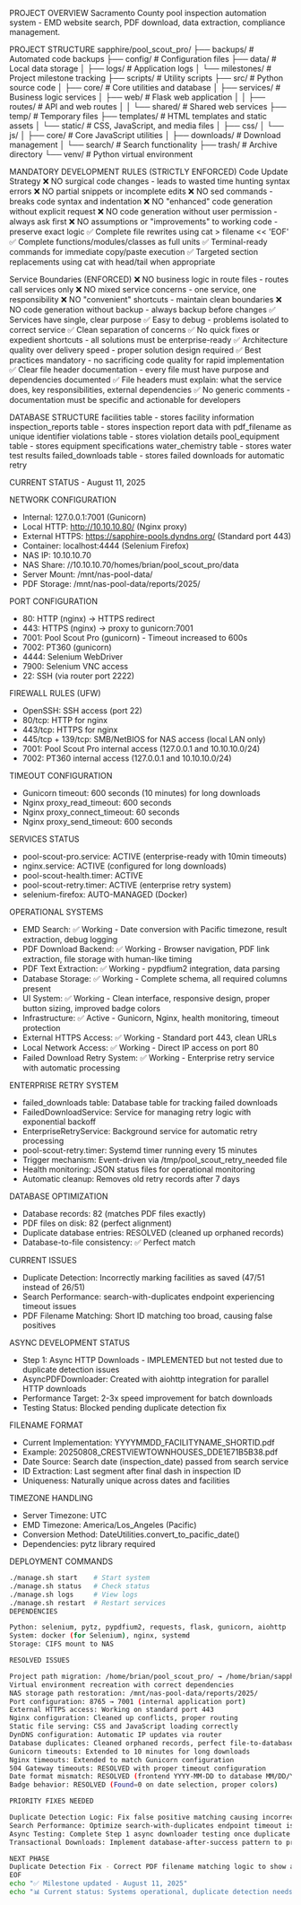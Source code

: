 PROJECT OVERVIEW
Sacramento County pool inspection automation system - EMD website search, PDF download, data extraction, compliance management.

PROJECT STRUCTURE
sapphire/pool_scout_pro/
├── backups/                          # Automated code backups
├── config/                           # Configuration files
├── data/                            # Local data storage
│   ├── logs/                        # Application logs
│   └── milestones/                  # Project milestone tracking
├── scripts/                         # Utility scripts
├── src/                            # Python source code
│   ├── core/                       # Core utilities and database
│   ├── services/                   # Business logic services
│   ├── web/                        # Flask web application
│   │   ├── routes/                 # API and web routes
│   │   └── shared/                 # Shared web services
├── temp/                           # Temporary files
├── templates/                      # HTML templates and static assets
│   └── static/                     # CSS, JavaScript, and media files
│       ├── css/
│       └── js/
│           ├── core/               # Core JavaScript utilities
│           ├── downloads/          # Download management
│           └── search/             # Search functionality
├── trash/                          # Archive directory
└── venv/                          # Python virtual environment

MANDATORY DEVELOPMENT RULES (STRICTLY ENFORCED)
Code Update Strategy
❌ NO surgical code changes - leads to wasted time hunting syntax errors
❌ NO partial snippets or incomplete edits
❌ NO sed commands - breaks code syntax and indentation
❌ NO "enhanced" code generation without explicit request
❌ NO code generation without user permission - always ask first
❌ NO assumptions or "improvements" to working code - preserve exact logic
✅ Complete file rewrites using cat > filename << 'EOF'
✅ Complete functions/modules/classes as full units
✅ Terminal-ready commands for immediate copy/paste execution
✅ Targeted section replacements using cat with head/tail when appropriate

Service Boundaries (ENFORCED)
❌ NO business logic in route files - routes call services only
❌ NO mixed service concerns - one service, one responsibility
❌ NO "convenient" shortcuts - maintain clean boundaries
❌ NO code generation without backup - always backup before changes
✅ Services have single, clear purpose
✅ Easy to debug - problems isolated to correct service
✅ Clean separation of concerns
✅ No quick fixes or expedient shortcuts - all solutions must be enterprise-ready
✅ Architecture quality over delivery speed - proper solution design required
✅ Best practices mandatory - no sacrificing code quality for rapid implementation
✅ Clear file header documentation - every file must have purpose and dependencies documented
✅ File headers must explain: what the service does, key responsibilities, external dependencies
✅ No generic comments - documentation must be specific and actionable for developers

DATABASE STRUCTURE
facilities table - stores facility information
inspection_reports table - stores inspection report data with pdf_filename as unique identifier
violations table - stores violation details
pool_equipment table - stores equipment specifications
water_chemistry table - stores water test results
failed_downloads table - stores failed downloads for automatic retry

CURRENT STATUS - August 11, 2025

NETWORK CONFIGURATION
- Internal: 127.0.0.1:7001 (Gunicorn)
- Local HTTP: http://10.10.10.80/ (Nginx proxy)
- External HTTPS: https://sapphire-pools.dyndns.org/ (Standard port 443)
- Container: localhost:4444 (Selenium Firefox)
- NAS IP: 10.10.10.70
- NAS Share: //10.10.10.70/homes/brian/pool_scout_pro/data
- Server Mount: /mnt/nas-pool-data/
- PDF Storage: /mnt/nas-pool-data/reports/2025/

PORT CONFIGURATION
- 80: HTTP (nginx) → HTTPS redirect
- 443: HTTPS (nginx) → proxy to gunicorn:7001
- 7001: Pool Scout Pro (gunicorn) - Timeout increased to 600s
- 7002: PT360 (gunicorn)
- 4444: Selenium WebDriver
- 7900: Selenium VNC access
- 22: SSH (via router port 2222)

FIREWALL RULES (UFW)
- OpenSSH: SSH access (port 22)
- 80/tcp: HTTP for nginx
- 443/tcp: HTTPS for nginx
- 445/tcp + 139/tcp: SMB/NetBIOS for NAS access (local LAN only)
- 7001: Pool Scout Pro internal access (127.0.0.1 and 10.10.10.0/24)
- 7002: PT360 internal access (127.0.0.1 and 10.10.10.0/24)

TIMEOUT CONFIGURATION
- Gunicorn timeout: 600 seconds (10 minutes) for long downloads
- Nginx proxy_read_timeout: 600 seconds
- Nginx proxy_connect_timeout: 60 seconds
- Nginx proxy_send_timeout: 600 seconds

SERVICES STATUS
- pool-scout-pro.service: ACTIVE (enterprise-ready with 10min timeouts)
- nginx.service: ACTIVE (configured for long downloads)
- pool-scout-health.timer: ACTIVE
- pool-scout-retry.timer: ACTIVE (enterprise retry system)
- selenium-firefox: AUTO-MANAGED (Docker)

OPERATIONAL SYSTEMS
- EMD Search: ✅ Working - Date conversion with Pacific timezone, result extraction, debug logging
- PDF Download Backend: ✅ Working - Browser navigation, PDF link extraction, file storage with human-like timing
- PDF Text Extraction: ✅ Working - pypdfium2 integration, data parsing
- Database Storage: ✅ Working - Complete schema, all required columns present
- UI System: ✅ Working - Clean interface, responsive design, proper button sizing, improved badge colors
- Infrastructure: ✅ Active - Gunicorn, Nginx, health monitoring, timeout protection
- External HTTPS Access: ✅ Working - Standard port 443, clean URLs
- Local Network Access: ✅ Working - Direct IP access on port 80
- Failed Download Retry System: ✅ Working - Enterprise retry service with automatic processing

ENTERPRISE RETRY SYSTEM
- failed_downloads table: Database table for tracking failed downloads
- FailedDownloadService: Service for managing retry logic with exponential backoff
- EnterpriseRetryService: Background service for automatic retry processing
- pool-scout-retry.timer: Systemd timer running every 15 minutes
- Trigger mechanism: Event-driven via /tmp/pool_scout_retry_needed file
- Health monitoring: JSON status files for operational monitoring
- Automatic cleanup: Removes old retry records after 7 days

DATABASE OPTIMIZATION
- Database records: 82 (matches PDF files exactly)
- PDF files on disk: 82 (perfect alignment)
- Duplicate database entries: RESOLVED (cleaned up orphaned records)
- Database-to-file consistency: ✅ Perfect match

CURRENT ISSUES
- Duplicate Detection: Incorrectly marking facilities as saved (47/51 instead of 26/51)
- Search Performance: search-with-duplicates endpoint experiencing timeout issues
- PDF Filename Matching: Short ID matching too broad, causing false positives

ASYNC DEVELOPMENT STATUS
- Step 1: Async HTTP Downloads - IMPLEMENTED but not tested due to duplicate detection issues
- AsyncPDFDownloader: Created with aiohttp integration for parallel HTTP downloads
- Performance Target: 2-3x speed improvement for batch downloads
- Testing Status: Blocked pending duplicate detection fix

FILENAME FORMAT
- Current Implementation: YYYYMMDD_FACILITYNAME_SHORTID.pdf
- Example: 20250808_CRESTVIEWTOWNHOUSES_DDE1E71B5B38.pdf
- Date Source: Search date (inspection_date) passed from search service
- ID Extraction: Last segment after final dash in inspection ID
- Uniqueness: Naturally unique across dates and facilities

TIMEZONE HANDLING
- Server Timezone: UTC
- EMD Timezone: America/Los_Angeles (Pacific)
- Conversion Method: DateUtilities.convert_to_pacific_date()
- Dependencies: pytz library required

DEPLOYMENT COMMANDS
```bash
./manage.sh start    # Start system
./manage.sh status   # Check status
./manage.sh logs     # View logs
./manage.sh restart  # Restart services
DEPENDENCIES

Python: selenium, pytz, pypdfium2, requests, flask, gunicorn, aiohttp
System: docker (for Selenium), nginx, systemd
Storage: CIFS mount to NAS

RESOLVED ISSUES

Project path migration: /home/brian/pool_scout_pro/ → /home/brian/sapphire/pool_scout_pro/
Virtual environment recreation with correct dependencies
NAS storage path restoration: /mnt/nas-pool-data/reports/2025/
Port configuration: 8765 → 7001 (internal application port)
External HTTPS access: Working on standard port 443
Nginx configuration: Cleaned up conflicts, proper routing
Static file serving: CSS and JavaScript loading correctly
DynDNS configuration: Automatic IP updates via router
Database duplicates: Cleaned orphaned records, perfect file-to-database alignment
Gunicorn timeouts: Extended to 10 minutes for long downloads
Nginx timeouts: Extended to match Gunicorn configuration
504 Gateway timeouts: RESOLVED with proper timeout configuration
Date format mismatch: RESOLVED (frontend YYYY-MM-DD to database MM/DD/YYYY)
Badge behavior: RESOLVED (Found=0 on date selection, proper colors)

PRIORITY FIXES NEEDED

Duplicate Detection Logic: Fix false positive matching causing incorrect saved counts
Search Performance: Optimize search-with-duplicates endpoint timeout issues
Async Testing: Complete Step 1 async downloader testing once duplicate detection fixed
Transactional Downloads: Implement database-after-success pattern to prevent orphaned records

NEXT PHASE
Duplicate Detection Fix - Correct PDF filename matching logic to show accurate saved counts, then proceed with async downloader testing
EOF
echo "✅ Milestone updated - August 11, 2025"
echo "📊 Current status: Systems operational, duplicate detection needs fix"
